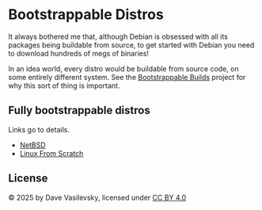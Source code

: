 # Bootstrappable Distros

It always bothered me that, although Debian is obsessed with all its packages being buildable from source, to get started with Debian you need to download hundreds of megs of binaries!

In an idea world, every distro would be buildable from source code, on some entirely different system. See the [Bootstrappable Builds](https://bootstrappable.org/) project for why this sort of thing is important.

## Fully bootstrappable distros

Links go to details.

* [NetBSD](NetBSD.md)
* [Linux From Scratch](LFS.md)

## License

© 2025 by Dave Vasilevsky, licensed under [CC BY 4.0](https://creativecommons.org/licenses/by/4.0/)

